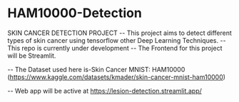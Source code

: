 # HAM10000-Detection
SKIN CANCER DETECTION PROJECT
-- This project aims to detect different types of skin cancer using tensorflow other Deep Learning Techniques. -- This repo is currently under development -- The Frontend for this project will be Streamlit.

-- The Dataset used here is-Skin Cancer MNIST: HAM10000 (https://www.kaggle.com/datasets/kmader/skin-cancer-mnist-ham10000)

-- Web app will be active at https://lesion-detection.streamlit.app/
